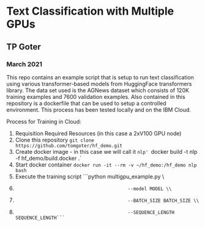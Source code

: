 # Text Classification with Multiple GPUs
## TP Goter
### March 2021

This repo contains an example script that is setup to run text classification using various transformer-based models from HuggingFace transformers library. The data set used is the AGNews dataset which consists of 120K training examples and 7600 validation examples. Also contained in this repository is a dockerfile that can be used to setup a controlled environment. This process has been tested locally and on the IBM Cloud.

Process for Training in Cloud:

1. Requisition Required Resources (in this case a 2xV100 GPU node)
2. Clone this repository `git clone https://github.com/tomgoter/hf_demo.git`
3. Create docker image - in this case we will call it `nlp' `docker build -t nlp -f hf_demo/build.docker .`
4. Start docker container `docker run -it --rm -v ~/hf_demo:/hf_demo nlp bash`
5. Execute the training script ```python multigpu_example.py \\
6.                                              --model MODEL \\
7.                                              --BATCH_SIZE BATCH_SIZE \\
8.                                              --SEQUENCE_LENGTH SEQUENCE_LENGTH```



